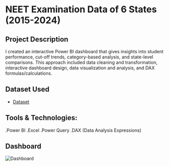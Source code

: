 # NEET Examination Data of 6 States (2015-2024)
## Project Description
I created an interactive Power BI dashboard that gives insights into student performance, cut-off trends, category-based analysis, and state-level comparisons. This approach included data cleaning and transformation, interactive dashboard design, data visualization and analysis, and DAX formulas/calculations.
## Dataset Used
- <a href = "https://github.com/Jeevanabishek/NEET-Examination-Data-of-6-States-2015---2024-/blob/main/NEET_Rank_Score_Data.xlsx">Dataset</a>
## Tools & Technologies:
.Power BI
.Excel
.Power Query
.DAX (Data Analysis Expressions)
## Dashboard
![Dashboard](https://github.com/user-attachments/assets/b4572919-8572-476e-ba51-78fc42119821)

